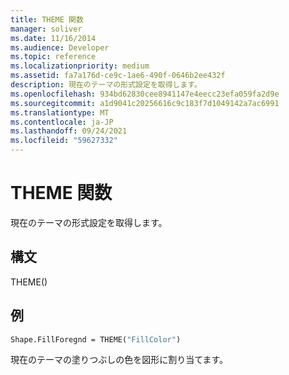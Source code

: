 ```yaml
---
title: THEME 関数
manager: soliver
ms.date: 11/16/2014
ms.audience: Developer
ms.topic: reference
ms.localizationpriority: medium
ms.assetid: fa7a176d-ce9c-1ae6-490f-0646b2ee432f
description: 現在のテーマの形式設定を取得します。
ms.openlocfilehash: 934bd62830cee8941147e4eecc23efa059fa2d9e
ms.sourcegitcommit: a1d9041c20256616c9c183f7d1049142a7ac6991
ms.translationtype: MT
ms.contentlocale: ja-JP
ms.lasthandoff: 09/24/2021
ms.locfileid: "59627332"
---
```

# <a name="theme-function"></a>THEME 関数

現在のテーマの形式設定を取得します。
  
## <a name="syntax"></a>構文

THEME()
  
## <a name="example"></a>例

```vb
Shape.FillForegnd = THEME("FillColor")
```

現在のテーマの塗りつぶしの色を図形に割り当てます。
  

